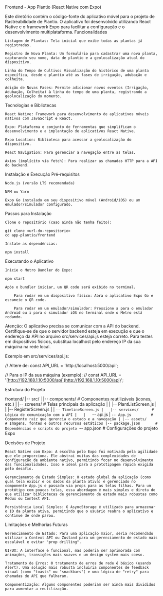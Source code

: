 Frontend - App Plantio (React Native com Expo)

Este diretório contém o código-fonte do aplicativo móvel para o projeto de Rastreabilidade de Plantio. O aplicativo foi desenvolvido utilizando React Native e o framework Expo para facilitar a configuração e o desenvolvimento multiplataforma.
Funcionalidades

    Listagem de Plantas: Tela inicial que exibe todas as plantas já registradas.

    Registro de Nova Planta: Um formulário para cadastrar uma nova planta, capturando seu nome, data de plantio e a geolocalização atual do dispositivo.

    Linha do Tempo de Cultivo: Visualização do histórico de uma planta específica, desde o plantio até as fases de irrigação, adubação e colheita.

    Adição de Novas Fases: Permite adicionar novos eventos (Irrigação, Adubação, Colheita) à linha do tempo de uma planta, registrando a geolocalização do momento.

Tecnologias e Bibliotecas

    React Native: Framework para desenvolvimento de aplicativos móveis nativos com JavaScript e React.

    Expo: Plataforma e conjunto de ferramentas que simplificam o desenvolvimento e a implantação de aplicativos React Native.

    Expo Location: Biblioteca para acessar a geolocalização do dispositivo.

    React Navigation: Para gerenciar a navegação entre as telas.

    Axios (implícito via fetch): Para realizar as chamadas HTTP para a API do backend.

Instalação e Execução
Pré-requisitos

    Node.js (versão LTS recomendada)

    NPM ou Yarn

    Expo Go instalado em seu dispositivo móvel (Android/iOS) ou um emulador/simulador configurado.

Passos para Instalação

    Clone o repositório (caso ainda não tenha feito):

    git clone <url-do-repositorio>
    cd app-plantio/frontend

    Instale as dependências:

    npm install

Executando o Aplicativo

    Inicie o Metro Bundler do Expo:

    npm start

    Após o bundler iniciar, um QR code será exibido no terminal.

        Para rodar em um dispositivo físico: Abra o aplicativo Expo Go e escaneie o QR code.

        Para rodar em um emulador/simulador: Pressione a para o emulador Android ou i para o simulador iOS no terminal onde o Metro está rodando.

Atenção: O aplicativo precisa se comunicar com a API do backend. Certifique-se de que o servidor backend esteja em execução e que o endereço da API no arquivo src/services/api.js esteja correto. Para testes em dispositivos físicos, substitua localhost pelo endereço IP da sua máquina na rede local.

Exemplo em src/services/api.js:

// Altere de:
const API_URL = 'http://localhost:5000/api';

// Para o IP da sua máquina (exemplo):
// const API_URL = '[http://192.168.1.10:5000/api](http://192.168.1.10:5000/api)';

Estrutura do Projeto

frontend/
|-- src/
|   |-- components/    # Componentes reutilizáveis (ícones, etc.)
|   |-- screens/       # Telas principais da aplicação
|   |   |-- PlantListScreen.js
|   |   |-- RegisterScreen.js
|   |   `-- TimelineScreen.js
|   |-- services/      # Lógica de comunicação com a API
|   |   `-- api.js
|   `-- App.js         # Componente raiz que gerencia o estado e a navegação
|
|-- assets/            # Imagens, fontes e outros recursos estáticos
|-- package.json       # Dependências e scripts do projeto
`-- app.json           # Configurações do projeto Expo

Decisões de Projeto

    React Native com Expo: A escolha pelo Expo foi motivada pela agilidade que ele proporciona. Ele abstrai muitas das complexidades de configuração de ambiente nativo, permitindo focar no desenvolvimento das funcionalidades. Isso é ideal para a prototipagem rápida exigida pelo desafio.

    Gerenciamento de Estado Simples: O estado global da aplicação (como qual tela exibir e os dados da planta ativa) é gerenciado no componente App.js e passado via props para as telas filhas. Para um protótipo com poucas telas, essa abordagem é mais simples e direta do que utilizar bibliotecas de gerenciamento de estado mais robustas como Redux ou Context API.

    Persistência Local Simples: O AsyncStorage é utilizado para armazenar o ID da planta ativa, permitindo que o usuário reabra o aplicativo e continue de onde parou.

Limitações e Melhorias Futuras

    Gerenciamento de Estado: Para uma aplicação maior, seria recomendado utilizar a Context API ou Zustand para um gerenciamento de estado mais escalável e evitar "prop drilling".

    UI/UX: A interface é funcional, mas poderia ser aprimorada com animações, transições mais suaves e um design system mais coeso.

    Tratamento de Erros: O tratamento de erros de rede é básico (usando Alert). Uma solução mais robusta incluiria componentes de feedback visual (como "toasts" ou "snackbars") e uma lógica de "retry" para chamadas de API que falharam.

    Componentização: Alguns componentes poderiam ser ainda mais divididos para aumentar a reutilização.